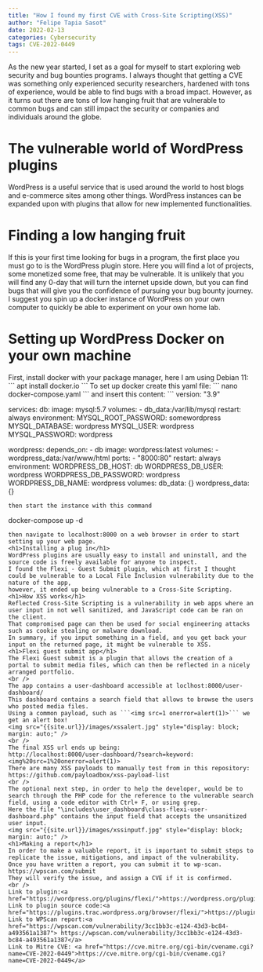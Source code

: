 ```yaml
---
title: "How I found my first CVE with Cross-Site Scripting(XSS)"
author: "Felipe Tapia Sasot"
date: 2022-02-13
categories: Cybersecurity
tags: CVE-2022-0449
---
```


As the new year started, I set as a goal for myself to start exploring web security and bug bounties programs. I always thought that getting a CVE was something only experienced security researchers, hardened with tons of experience, would be able to find bugs with a broad impact. However, as it turns out there are tons of low hanging fruit that are vulnerable to common bugs and can still impact the security or companies and individuals around the globe.
<br />
<h1>The vulnerable world of WordPress plugins</h1>
WordPress is a useful service that is used around the world to host blogs and e-commerce sites among other things. WordPress instances can be expanded upon with plugins that allow for new implemented functionalities.
<h1>Finding a low hanging fruit</h1>
If this is your first time looking for bugs in a program, the first place you must go to is the WordPress plugin store. Here you will find a lot of projects, some monetized some free, that may be vulnerable. It is unlikely that you will find any 0-day that will turn the internet upside down, but you can find bugs that will give you the confidence of pursuing your bug bounty journey. I suggest you spin up a docker instance of WordPress on your own computer to quickly be able to experiment on your own home lab.
<h1>Setting up WordPress Docker on your own machine</h1>
First, install docker with your package manager, here I am using Debian 11:
```
apt install docker.io
```
To set up docker create this yaml file:
```
nano docker-compose.yaml
```
and insert this content:
```
version: "3.9"

services:
  db:
    image: mysql:5.7
    volumes:
      - db_data:/var/lib/mysql
    restart: always
    environment:
      MYSQL_ROOT_PASSWORD: somewordpress
      MYSQL_DATABASE: wordpress
      MYSQL_USER: wordpress
      MYSQL_PASSWORD: wordpress

  wordpress:
    depends_on:
      - db
    image: wordpress:latest
    volumes:
      - wordpress_data:/var/www/html
    ports:
      - "8000:80"
    restart: always
    environment:
      WORDPRESS_DB_HOST: db
      WORDPRESS_DB_USER: wordpress
      WORDPRESS_DB_PASSWORD: wordpress
      WORDPRESS_DB_NAME: wordpress
volumes:
  db_data: {}
  wordpress_data: {}
```
then start the instance with this command
```
docker-compose up -d
```
then navigate to localhost:8000 on a web browser in order to start setting up your web page.
<h1>Installing a plug in</h1>
WordPress plugins are usually easy to install and uninstall, and the source code is freely available for anyone to inspect.
I found the Flexi - Guest Submit plugin, which at first I thought could be vulnerable to a Local File Inclusion vulnerability due to the nature of the app,
however, it ended up being vulnerable to a Cross-Site Scripting.
<h1>How XSS works</h1>
Reflected Cross-Site Scripting is a vulnerability in web apps where an user input in not well sanitized, and JavaScript code can be ran on the client.
That compromised page can then be used for social engineering attacks such as cookie stealing or malware download.
In summary, if you input something in a field, and you get back your input on the returned page, it might be vulnerable to XSS.
<h1>Flexi guest submit app</h1>
The Flexi Guest submit is a plugin that allows the creation of a portal to submit media files, which can then be reflected in a nicely arranged portfolio.
<br />
The app contains a user-dashboard accessible at loclhost:8000/user-dashboard/
This dashboard contains a search field that allows to browse the users who posted media files.
Using a common payload, such as ```<img src=1 onerror=alert(1)>``` we get an alert box!
<img src="{{site.url}}/images/xssalert.jpg" style="display: block; margin: auto;" />
<br />
The final XSS url ends up being:
http://localhost:8000/user-dashboard/?search=keyword:<img%20src=1%20onerror=alert(1)>
There are many XSS payloads to manually test from in this repository:
https://github.com/payloadbox/xss-payload-list
<br />
The optional next step, in order to help the developer, would be to search through the PHP code for the reference to the vulnerable search field, using a code editor with Ctrl+ F, or using grep.
Here the file "\includes\user_dashboard\class-flexi-user-dashboard.php" contains the input field that accepts the unsanitized user input.
<img src="{{site.url}}/images/xssinputf.jpg" style="display: block; margin: auto;" />
<h1>Making a report</h1>
In order to make a valuable report, it is important to submit steps to replicate the issue, mitigations, and impact of the vulnerability. Once you have written a report, you can submit it to wp-scan.
https://wpscan.com/submit
They will verify the issue, and assign a CVE if it is confirmed.
<br />
Link to plugin:<a href="https://wordpress.org/plugins/flexi/">https://wordpress.org/plugins/flexi/</a>
Link to plugin source code:<a href="https://plugins.trac.wordpress.org/browser/flexi/">https://plugins.trac.wordpress.org/browser/flexi/</a>
Link to WPScan report:<a href="https://wpscan.com/vulnerability/3cc1bb3c-e124-43d3-bc84-a493561a1387"> https://wpscan.com/vulnerability/3cc1bb3c-e124-43d3-bc84-a493561a1387</a>
Link to Mitre CVE: <a href="https://cve.mitre.org/cgi-bin/cvename.cgi?name=CVE-2022-0449">https://cve.mitre.org/cgi-bin/cvename.cgi?name=CVE-2022-0449</a>
